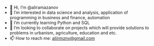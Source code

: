 - 👋 Hi, I’m @aliramazanov
- 👀 I’m interested in data science and analysis, application of programming in business and finance, automation
- 🌱 I’m currently learning Python and SQL
- 💞️ I’m looking to collaborate on projects which will provide solutions to problems in urbanism, agriculture, education and etc.
- 📫 How to reach me: aliirmznv@gmail.com
